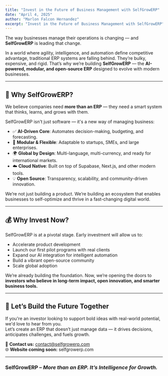 ```yaml
---
title: "Invest in the Future of Business Management with SelfGrowERP"
date: "April 4, 2025"
author: "Marlon Falcon Hernandez"
excerpt: "Invest in the Future of Business Management with SelfGrowERP"
---
```


The way businesses manage their operations is changing — and **SelfGrowERP** is leading that change.

In a world where agility, intelligence, and automation define competitive advantage, traditional ERP systems are falling behind. They’re bulky, expensive, and rigid. That’s why we’re building **SelfGrowERP** — the **AI-powered, modular, and open-source ERP** designed to evolve with modern businesses.

---

## 🧠 Why SelfGrowERP?

We believe companies need **more than an ERP** — they need a smart system that thinks, learns, and grows with them.

SelfGrowERP isn't just software — it's a new way of managing business:

- ✅ **AI-Driven Core**: Automates decision-making, budgeting, and forecasting.
- 🧩 **Modular & Flexible**: Adaptable to startups, SMEs, and large enterprises.
- 🌍 **Global by Design**: Multi-language, multi-currency, and ready for international markets.
- ☁️ **Cloud Native**: Built on top of Supabase, Next.js, and other modern tools.
- 💡 **Open Source**: Transparency, scalability, and community-driven innovation.

We’re not just building a product. We’re building an ecosystem that enables businesses to self-optimize and thrive in a fast-changing digital world.

---

## 💰 Why Invest Now?

SelfGrowERP is at a pivotal stage. Early investment will allow us to:

- Accelerate product development  
- Launch our first pilot programs with real clients  
- Expand our AI integration for intelligent automation  
- Build a vibrant open-source community  
- Scale global adoption

We’re already building the foundation. Now, we’re opening the doors to **investors who believe in long-term impact, open innovation, and smarter business tools.**

---

## 🤝 Let’s Build the Future Together

If you're an investor looking to support bold ideas with real-world potential, we'd love to hear from you.  
Let’s create an ERP that doesn’t just manage data — it drives decisions, anticipates challenges, and fuels growth.

📩 **Contact us:** contact@selfgrowerp.com  
🌐 **Website coming soon:** selfgrowerp.com

---

### **SelfGrowERP** – _More than an ERP. It’s Intelligence for Growth._
